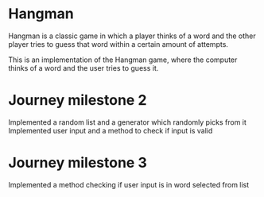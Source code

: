 # Hangman
Hangman is a classic game in which a player thinks of a word and the other player tries to guess that word within a certain amount of attempts.

This is an implementation of the Hangman game, where the computer thinks of a word and the user tries to guess it. 

# Journey milestone 2
Implemented a random list and a generator which randomly picks from it
Implemented user input and a method to check if input is valid

# Journey milestone 3
Implemented a method checking if user input is in word selected from list